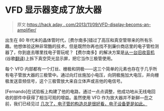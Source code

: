 # VFD 显示器变成了放大器

> 原文:[https://hack aday . com/2013/11/09/VFD-display-becoms-an-amplifier/](https://hackaday.com/2013/11/09/vfd-display-becomes-an-amplifier/)

出生在 80 年代末的晶体管时代，[费尔南多]错过了高压和真空管带来的所有乐趣。他想体验这种非常酷的技术，但是既然你再也找不到廉价商店里的电子管检测器了，你到底去哪里找电子管玩呢？【费尔南多】的解决方案是[从一台旧收音机](http://fvfilippetti.blogspot.com.ar/2013/11/preamplificador-valvular-con-un-display.html)(谷歌[翻译](http://translate.google.com/translate?sl=es&tl=en&js=n&prev=_t&hl=en&ie=UTF-8&u=http%3A%2F%2Ffvfilippetti.blogspot.com.ar%2F2013%2F11%2Fpreamplificador-valvular-con-un-display.html&act=url))上拆下真空荧光显示屏，把它当作三极管使用。

每个 VFD 内部都有一个灯丝、栅极和阴极——这三个简单的元素也存在于几乎所有电子管放大器的三极管中。通过向灯丝施加小电压，向阴极施加大电压，并向栅极发送音频信号，这个三极管放大来自立体声或吉他的电信号。

[Fernando]在试验板上构建了他的电路，通过一点点调整，他成功地从无线电回收的部件中获得了相当可观的增益。虽然使用 VFD 作为放大器并不新鲜—[在](http://hackaday.com/2010/04/22/vfd-as-a-sound-amplifier/)之前，我们已经见过 [几次了，电子管的构造总是很好看，电子设备更是如此。](http://hackaday.com/2008/12/01/using-vfds-as-amplifiers/)